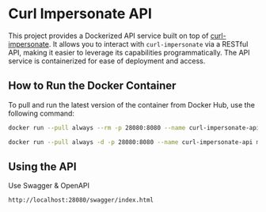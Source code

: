 # Curl Impersonate API

This project provides a Dockerized API service built on top of [curl-impersonate](https://github.com/lwthiker/curl-impersonate). It allows you to interact with `curl-impersonate` via a RESTful API, making it easier to leverage its capabilities programmatically. The API service is containerized for ease of deployment and access.

## How to Run the Docker Container

To pull and run the latest version of the container from Docker Hub, use the following command:

```bash
docker run --pull always --rm -p 28080:8080 --name curl-impersonate-api mikeon/curl-impersonate-api:latest
```

```bash
docker run --pull always -d -p 28080:8080 --name curl-impersonate-api mikeon/curl-impersonate-api:latest
```

## Using the API

Use Swagger & OpenAPI

```bash
http://localhost:28080/swagger/index.html
```
